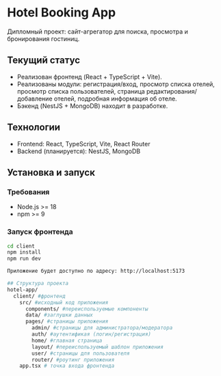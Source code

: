 # Hotel Booking App

Дипломный проект: сайт-агрегатор для поиска, просмотра и бронирования гостиниц.

## Текущий статус
- Реализован фронтенд (React + TypeScript + Vite).
- Реализованы модули: регистрация/вход, просмотр списка отелей, просмотр списка пользователей, страница редактирования/добавление отелей, подробная информация об отеле.
- Бэкенд (NestJS + MongoDB) находит в разработке.

## Технологии
- Frontend: React, TypeScript, Vite, React Router
- Backend (планируется): NestJS, MongoDB

## Установка и запуск

### Требования
- Node.js >= 18
- npm >= 9

### Запуск фронтенда
```bash
cd client
npm install
npm run dev

Приложение будет доступно по адресу: http://localhost:5173

## Структура проекта
hotel-app/
  client/ #фронтенд
    src/ #исходный код приложения
      components/ #переиспользуемые компоненты
      data/ #заглушки данных
      pages/ #страницы приложения
        admin/ #страницы для администратора/модератора 
        auth/ #аутентификая (логин/регистрация)
        home/ #главная страница
        layout/ #переиспользуемый шаблон приложения
        user/ #страницы для пользователя
        router/ #роутинг приложения
    app.tsx # точка входа фронтенда 

